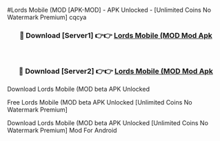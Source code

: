 #Lords Mobile (MOD [APK-MOD] - APK Unlocked - [Unlimited Coins No Watermark Premium] cqcya



<div align="center">

<h3>🔴 Download [Server1] 👉👉 <a href="https://momento.my/?title=Lords_Mobile_(MOD">Lords Mobile (MOD Mod Apk</a></h3><br>

<h3>🔴 Download [Server2] 👉👉 <a href="https://momento.my/?title=Lords_Mobile_(MOD">Lords Mobile (MOD Mod Apk</a></h3>
</div>



Download Lords Mobile (MOD beta APK Unlocked

Free Lords Mobile (MOD beta APK Unlocked [Unlimited Coins No Watermark Premium]

Download Lords Mobile (MOD beta APK Unlocked [Unlimited Coins No Watermark Premium] Mod For Android
